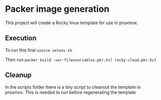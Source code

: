 # Packer image generation

This project will create a Rocky linux template for use in proxmox.

## Execution
To run this first ``` source setenv.sh ```

Then run ```packer build -var-file=variables.pkr.hcl rocky-cloud.pkr.hcl ```

## Cleanup
In the scripts folder there is a tiny script to cleanout the template in proxmox. This is needed to run before regenerating the template